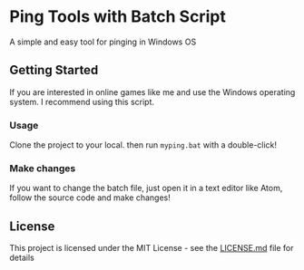 # Ping Tools with Batch Script
A simple and easy tool for pinging in Windows OS
## Getting Started
If you are interested in online games like me and use the Windows operating system. I recommend using this script.
### Usage
Clone the project to your local. then run ```myping.bat``` with a double-click!
### Make changes
If you want to change the batch file, just open it in a text editor like Atom, follow the source code and make changes!
## License
This project is licensed under the MIT License - see the [LICENSE.md](LICENSE.md) file for details
